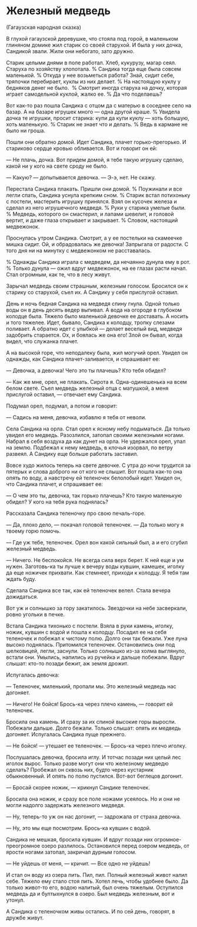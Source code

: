 # Железный медведь
(Гагаузская народная сказка)

В глухой гагаузской деревушке, что стояла под горой, в маленьком глиняном домике жил старик со своей старухой.
И была у них дочка, Сандикой звали.
Жили они небогато, зато дружно.

Старик целыми днями в поле работал. Хлеб, кукурузу, магар сеял.
Старуха по хозяйству хлопотала.
% Сандика тогда еще была совсем маленькой.
% Откуда у нее возьметься работа?
Знай, сидит себе, тряпочки перебирает, куклы из них делает.
% На настоящую куклу у бедняков денег не было. 
% Смотрит иногда старуха на дочку, которая играет самодельной куклой, жалко ее.
% Да что поделаешь?

Вот как-то раз пошла Сандика с отцом да с матерью в соседнее село на базар.
А на базаре игрушек много — одна другой краше.
% Увидела дочка те игрушки, просит старика: купи да купи куклу — хоть большую, хоть маленькую.
% Старик не знает что и делать.
% Ведь в кармане не было ни гроша.

Пошли они обратно домой. Идет Сандика, плачет горько-прегорько.
И стариково сердце кровью обливается.
Вот и говорит он ей:

— Не плачь, дочка.
Вот придем домой, я тебе такую игрушку сделаю, какой ни у кого на свете сроду не было.

— Какую? — допытывается девочка.
— Э-э, нет.
Не скажу.

Перестала Сандика плакать.
Пришли они домой.
% Поужинали и все легли спать, Сандика уснула крепким сном.
% Cтарик встал потихоньку с постели, мастерить игрушку принялся.
Взял он кусочек железа и сделал из него игрушечного медведя.
% Руки у старика умелые были. 
% Медведь, которого он смастерил, и лапами шевелит, и головой вертит, и даже глаза открывает и закрывает.
% Словом, настоящий медвежонок.

Проснулась утром Сандика. Смотрит, а у ее постельки на скамеечке мишка сидит.
Ой, и обрадовалась же девочка! Запрыгала от радости.
С того дня ни на минутку с медвежонком не расставалась.

% Однажды Сандика играла с медведем, да нечаянно дунула ему в рот.
% Только дунула — ожил вдруг медвежонок, на ее глазах расти начал. Стал огромным, как те, что в лесу живут.

Зарычал медведь своим страшным, железным голосом. Бросился он к старику со старухой, съел их. 
А Сандику у себя прислугой оставил.

День и ночь бедная Сандика на медведя спину гнула.
Одной только воды он в день десять ведер выпивал.
А вода на огороде в глубоком колодце была.
Тяжело было маленькой девочке ее доставать.
А носить и того тяжелее.
Идет, бывало, Сандика к колодцу, тропку слезами поливает.
А обратно идет с улыбкой — делает веселый вид, медведя задобрить старается.
Ох, и боялась же она его!
Злой он бывал, когда видел, что служанка плачет.

А на высокой горе, что неподалеку была, жил могучий орел.
Увидел он однажды, как Сандика плачет-заливается, и спрашивает ее:

— Девочка, а девочка!
Чего это ты плачешь?
Кто тебя обидел?

— Как же мне, орел, не плакать.
Сирота я.
Одна-одинешенька на всем белом свете.
Съел медведь железный отца с матушкой, а меня прислугой оставил, — отвечает ему Сандика.

Подумал орел, подумал, а потом и говорит:

— Садись на меня, девочка, избавлю я тебя от неволи.

Села Сандика на орла.
Стал орел к ясному небу подыматься.
Да только увидел его медведь.
Разозлился, затопал своими железными ногами.
Набрал в себя воздуха да как дунет на орла.
Не удержался орел, упал на землю.
Подбежал к нему медведь, в клочья изорвал, по ветру развеял.
А Сандику еще больше работать заставил.

Вовсе худо жилось теперь на свете девочке.
С утра до ночи трудится за пятерых и слова доброго ни от кого не слышит.
Вот пошла как-то она опять по воду, а навстречу ей теленочек белолобый идет.
Увидел он, что Сандика плачет, и спрашивает ее:

— О чем это ты, девочка, так горько плачешь?
Кто такую маленькую обидел?
У кого на тебя рука поднялась?

Рассказала Сандика теленочку про свою печаль-горе.

— Да, плохо дело, — покачал головой теленочек. — Да только могу я твоему горю помочь.

— Где уж тебе, теленочек.
Орел вон какой сильный был, а и его сгубил железный медведь.

— Ничего.
Не беспокойся.
Не всегда сила верх берет.
К ней еще и ум нужен.
Заготовь-ка ты лучше к вечеру воды кувшин, камешек, иголку да еще ножичек прихвати.
Как стемнеет, приходи к колодцу.
Я тебя там ждать буду.

Сделала Сандика все так, как ей теленочек велел.
Стала вечера дожидаться.

Вот уж и солнышко за гору закатилось.
Звездочки на небе засверкали, ровно угольки в печке.

Встала Сандика тихонько с постели.
Взяла в руки камень, иголку, ножик, кувшин с водой и пошла к колодцу.
Посадил ее на себя теленочек и побежал к чистому полю.
Долго они так бежали.
Уже луна высоко поднялась.
Притомился теленочек.
Остановились они под шелковицей, легли, заснули.
Только солнышко из-за холма выглянуло, встали они.
Умылись, напились из ручейка и дальше побежали.
Вдруг слышат: кто-то позади бежит, аж земля дрожит.

Испугалась девочка:

— Теленочек, миленький, пропали мы.
Это железный медведь нас догоняет.

— Ничего!
Не бойся!
Брось-ка через плечо камень, — говорит ей теленочек.

Бросила она камень.
И сразу за их спиной высокие горы выросли.
Побежали дальше.
Долго бежали.
Только слышат: опять их медведь догоняет.
Испугалась Сандика пуще прежнего.

— Не бойся! — утешает ее теленочек. — Брось-ка через плечо иголку.

Послушалась девочка, бросила иглу.
И тотчас позади них целый лес иголок вырос.
Только разве могут они что железному медведю сделать?
Пробежал он сквозь них, будто через кустарник обыкновенный.
И опять по полю пустился.
Вот-вот беглецов догонит.

— Бросай скорее ножик, — крикнул Сандике теленочек.

Бросила она ножик, и сразу все поле ножами усеялось.
Но и они не могли надолго задержать железного медведя.

— Ну, теперь-то уж он нас догонит, — задрожала от страха девочка.

— Ну, это мы еще посмотрим.
Брось-ка кувшин с водой.

Сандика не мешкая, бросила кувшин.
И вдруг позади них огромное-преогромное озеро разлилось.
Остановился перед озером медведь, от ярости ногами затопал, закричал дурным голосом.

— Не уйдешь от меня, — кричит. — Все одно не уйдешь!

И стал он воду из озера пить.
Пил, пил.
Полный железный живот налил себе.
Тяжело ему стало стоя пить.
Хотел лечь, чтобы удобнее было.
Да только живот-то его, водою налитый, был очень тяжелым.
Оступился медведь да и бултыхнулся в озеро.
Был медведь железным, вот и утонул.

А Сандика с теленочком живы остались.
И по сей день, говорят, в дружбе живут.
